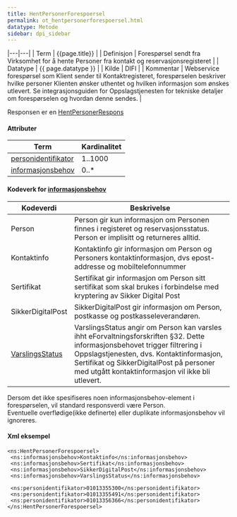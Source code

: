 ```yaml
---
title: HentPersonerForespoersel  
permalink: ot_hentpersonerforespoersel.html
datatype: Metode
sidebar: dpi_sidebar
---
```


|---|---|
| Term          | {{page.title}} |
| Definisjon    | Forespørsel sendt fra Virksomhet for å hente Personer fra kontakt og reservasjonsregisteret |
| Datatype      | {{ page.datatype }} |
| Kilde         | DIFI |
| Kommentar     | Webservice forespørsel som Klient sender til Kontaktregisteret, forespørselen beskriver hvilke personer Klienten ønsker uthentet og hvilken informasjon som ønskes utlevert. Se integrasjonsguiden for Oppslagstjenesten for tekniske detaljer om forespørselen og hvordan denne sendes. |

Responsen er en [HentPersonerRespons](HentPersonerRespons.md)

#### Attributer

| Term                                               | Kardinalitet |
| -------------------------------------------------- | ------------ |
| [personidentifikator](../felles/personidentifikator.md) | 1..1000      |
| [informasjonsbehov](../felles/informasjonsbehov.md)     | 0..\*        |

#### Kodeverk for [informasjonsbehov](../felles/informasjonsbehov.md)

| Kodeverdi                          | Beskrivelse                                                                                                                                                                                                                                                                |
| ---------------------------------- | -------------------------------------------------------------------------------------------------------------------------------------------------------------------------------------------------------------------------------------------------------------------------- |
| Person                             | Person gir kun informasjon om Personen finnes i registeret og reservasjonsstatus. Person er implisitt og returneres alltid.                                                                                                                                                |
| Kontaktinfo                        | Kontaktinfo gir informasjon om Person og Personers kontaktinformasjon, dvs epost-addresse og mobiltelefonnummer                                                                                                                                                            |
| Sertifikat                         | Sertifikat gir informasjon om Person sitt sertifikat som skal brukes i forbindelse med kryptering av Sikker Digital Post                                                                                                                                                   |
| SikkerDigitalPost                  | SikkerDigitalPost gir informasjon om Person, postkasse og postkasseleverandøren.                                                                                                                                                                                           |
| [VarslingsStatus](varslingsstatus.md) | VarslingsStatus angir om Person kan varsles ihht eForvaltningsforskriften §32. Dette informasjonsbehovet trigger filtrering i Oppslagstjenesten, dvs. Kontaktinformasjon, Sertifikat og SikkerDigitalPost på personer med utgått kontaktinformasjon vil ikke bli utlevert. |

Dersom det ikke spesifiseres noen informasjonsbehov-element i
forespørselen, vil standard responsverdi være Person.  
Eventuelle overflødige(ikke definerte) eller duplikate informasjonsbehov
vil ignoreres.

#### Xml eksempel

``` 
<ns:HentPersonerForespoersel>
 <ns:informasjonsbehov>Kontaktinfo</ns:informasjonsbehov>
 <ns:informasjonsbehov>Sertifikat</ns:informasjonsbehov>
 <ns:informasjonsbehov>SikkerDigitalPost</ns:informasjonsbehov>
 <ns:informasjonsbehov>VarslingsStatus</ns:informasjonsbehov>

 <ns:personidentifikator>01013355300</ns:personidentifikator>
 <ns:personidentifikator>01013355491</ns:personidentifikator>
 <ns:personidentifikator>01013356366</ns:personidentifikator>
</ns:HentPersonerForespoersel>
```
